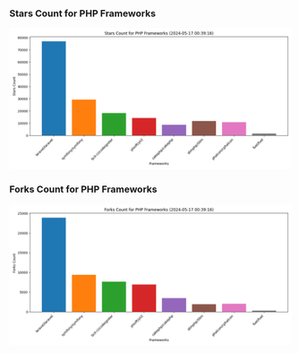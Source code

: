 ### Stars Count for PHP Frameworks

![Stars Chart](./archive/charts/20240517003916_stars_count.png)

### Forks Count for PHP Frameworks

![Forks Chart](./archive/charts/20240517003916_forks_count.png)

